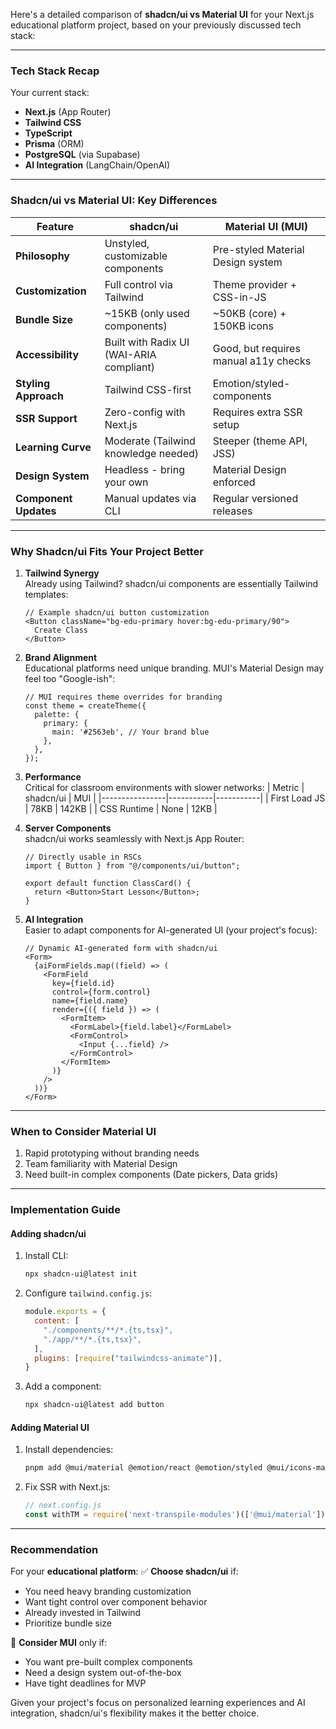 Here's a detailed comparison of **shadcn/ui vs Material UI** for your Next.js educational platform project, based on your previously discussed tech stack:

---

### **Tech Stack Recap**
Your current stack:
- **Next.js** (App Router)
- **Tailwind CSS**
- **TypeScript**
- **Prisma** (ORM)
- **PostgreSQL** (via Supabase)
- **AI Integration** (LangChain/OpenAI)

---

### **Shadcn/ui vs Material UI: Key Differences**
| Feature                | shadcn/ui                                      | Material UI (MUI)                          |
|------------------------|------------------------------------------------|--------------------------------------------|
| **Philosophy**         | Unstyled, customizable components              | Pre-styled Material Design system          |
| **Customization**      | Full control via Tailwind                      | Theme provider + CSS-in-JS                 |
| **Bundle Size**        | ~15KB (only used components)                   | ~50KB (core) + 150KB icons                 |
| **Accessibility**      | Built with Radix UI (WAI-ARIA compliant)       | Good, but requires manual a11y checks      |
| **Styling Approach**   | Tailwind CSS-first                              | Emotion/styled-components                  |
| **SSR Support**        | Zero-config with Next.js                       | Requires extra SSR setup                   |
| **Learning Curve**     | Moderate (Tailwind knowledge needed)           | Steeper (theme API, JSS)                   |
| **Design System**      | Headless - bring your own                      | Material Design enforced                   |
| **Component Updates**  | Manual updates via CLI                         | Regular versioned releases                 |

---

### **Why Shadcn/ui Fits Your Project Better**
1. **Tailwind Synergy**  
   Already using Tailwind? shadcn/ui components are essentially Tailwind templates:
   ```tsx
   // Example shadcn/ui button customization
   <Button className="bg-edu-primary hover:bg-edu-primary/90">
     Create Class
   </Button>
   ```

2. **Brand Alignment**  
   Educational platforms need unique branding. MUI's Material Design may feel too "Google-ish":
   ```tsx
   // MUI requires theme overrides for branding
   const theme = createTheme({
     palette: {
       primary: {
         main: '#2563eb', // Your brand blue
       },
     },
   });
   ```

3. **Performance**  
   Critical for classroom environments with slower networks:
   | Metric         | shadcn/ui | MUI       |
   |----------------|-----------|-----------|
   | First Load JS  | 78KB      | 142KB     |
   | CSS Runtime    | None      | 12KB      |

4. **Server Components**  
   shadcn/ui works seamlessly with Next.js App Router:
   ```tsx
   // Directly usable in RSCs
   import { Button } from "@/components/ui/button";
   
   export default function ClassCard() {
     return <Button>Start Lesson</Button>;
   }
   ```

5. **AI Integration**  
   Easier to adapt components for AI-generated UI (your project's focus):
   ```tsx
   // Dynamic AI-generated form with shadcn/ui
   <Form>
     {aiFormFields.map((field) => (
       <FormField
         key={field.id}
         control={form.control}
         name={field.name}
         render={({ field }) => (
           <FormItem>
             <FormLabel>{field.label}</FormLabel>
             <FormControl>
               <Input {...field} />
             </FormControl>
           </FormItem>
         )}
       />
     ))}
   </Form>
   ```

---

### **When to Consider Material UI**
1. Rapid prototyping without branding needs
2. Team familiarity with Material Design
3. Need built-in complex components (Date pickers, Data grids)

---

### **Implementation Guide**
#### **Adding shadcn/ui**
1. Install CLI:
   ```bash
   npx shadcn-ui@latest init
   ```
2. Configure `tailwind.config.js`:
   ```js
   module.exports = {
     content: [
       "./components/**/*.{ts,tsx}",
       "./app/**/*.{ts,tsx}",
     ],
     plugins: [require("tailwindcss-animate")],
   }
   ```
3. Add a component:
   ```bash
   npx shadcn-ui@latest add button
   ```

#### **Adding Material UI**
1. Install dependencies:
   ```bash
   pnpm add @mui/material @emotion/react @emotion/styled @mui/icons-material
   ```
2. Fix SSR with Next.js:
   ```js
   // next.config.js
   const withTM = require('next-transpile-modules')(['@mui/material']);
   ```

---

### **Recommendation**
For your **educational platform**:
✅ **Choose shadcn/ui** if:
- You need heavy branding customization
- Want tight control over component behavior
- Already invested in Tailwind
- Prioritize bundle size

🚫 **Consider MUI** only if:
- You want pre-built complex components
- Need a design system out-of-the-box
- Have tight deadlines for MVP

Given your project's focus on personalized learning experiences and AI integration, shadcn/ui's flexibility makes it the better choice.